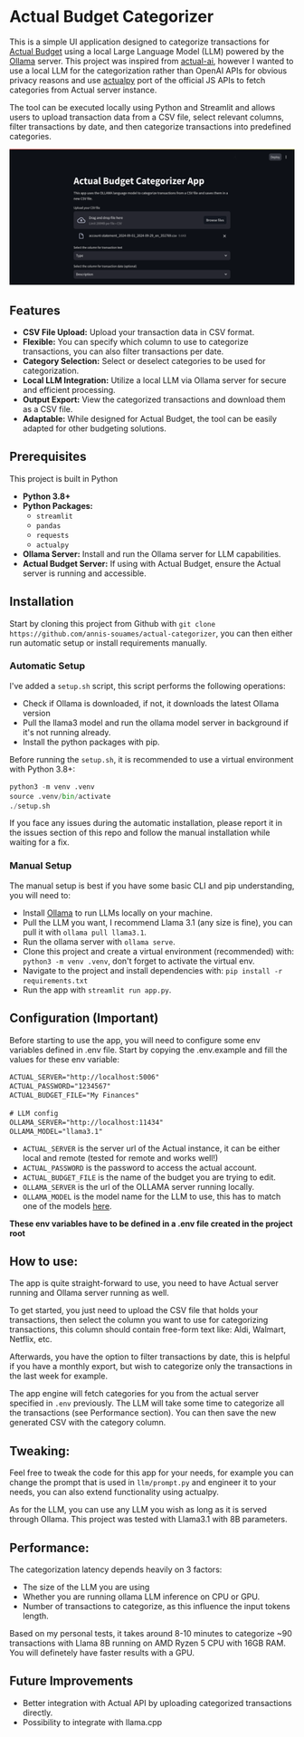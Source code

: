 # Actual Budget Categorizer

This is a simple UI application designed to categorize transactions for [Actual Budget](https://actualbudget.com/) using a local Large Language Model (LLM) powered by the [Ollama](https://ollama.ai/) server. This project was inspired from [actual-ai](https://github.com/sakowicz/actual-ai), however I wanted to use a local LLM for the categorization rather than OpenAI APIs for obvious privacy reasons and use [actualpy](https://github.com/bvanelli/actualpy) port of the official JS APIs to fetch categories from Actual server instance.

The tool can be executed locally using Python and Streamlit and allows users to upload transaction data from a CSV file, select relevant columns, filter transactions by date, and then categorize transactions into predefined categories.

![img](docs/assets/screenshot.png)

## Features

- **CSV File Upload:** Upload your transaction data in CSV format.
- **Flexible:** You can specify which column to use to categorize transactions, you can also filter transactions per date.
- **Category Selection:** Select or deselect categories to be used for categorization.
- **Local LLM Integration:** Utilize a local LLM via Ollama server for secure and efficient processing.
- **Output Export:** View the categorized transactions and download them as a CSV file.
- **Adaptable:** While designed for Actual Budget, the tool can be easily adapted for other budgeting solutions.


## Prerequisites

This project is built in Python
- **Python 3.8+**
- **Python Packages:**
  - `streamlit`
  - `pandas`
  - `requests`
  - `actualpy`
- **Ollama Server:** Install and run the Ollama server for LLM capabilities.
- **Actual Budget Server:** If using with Actual Budget, ensure the Actual server is running and accessible.

## Installation

Start by cloning this project from Github with `git clone https://github.com/annis-souames/actual-categorizer`, you can then either run automatic setup or install requirements manually.

### Automatic Setup

I've added a `setup.sh` script, this script performs the following operations:
- Check if Ollama is downloaded, if not, it downloads the latest Ollama version
- Pull the llama3 model and run the ollama model server in background if it's not running already.
- Install the python packages with pip.

Before running the `setup.sh`, it is recommended to use a virtual environment with Python 3.8+:

```python
python3 -m venv .venv
source .venv/bin/activate
./setup.sh
```

If you face any issues during the automatic installation, please report it in the issues section of this repo and follow the manual installation while waiting for a fix.

### Manual Setup

The manual setup is best if you have some basic CLI and pip understanding, you will need to:

- Install [Ollama](https://ollama.com/) to run LLMs locally on your machine.
- Pull the LLM you want, I recommend Llama 3.1 (any size is fine), you can pull it with `ollama pull llama3.1`.
- Run the ollama server with `ollama serve`.
- Clone this project and create a virtual environment (recommended) with: `python3 -m venv .venv`, don't forget to activate the virtual env.
- Navigate to the project and install dependencies with: `pip install -r requirements.txt`
- Run the app with `streamlit run app.py`.


## Configuration (Important)

Before starting to use the app, you will need to configure some env variables defined in .env file. Start by copying the .env.example and fill the values for these env variable:

```
ACTUAL_SERVER="http://localhost:5006"
ACTUAL_PASSWORD="1234567"
ACTUAL_BUDGET_FILE="My Finances"

# LLM config
OLLAMA_SERVER="http://localhost:11434"
OLLAMA_MODEL="llama3.1"
```

- `ACTUAL_SERVER` is the server url of the Actual instance, it can be either local and remote (tested for remote and works well!)
- `ACTUAL_PASSWORD` is the password to access the actual account.
- `ACTUAL_BUDGET_FILE` is the name of the budget you are trying to edit.
- `OLLAMA_SERVER` is the url of the OLLAMA server running locally.
- `OLLAMA_MODEL` is the model name for the LLM to use, this has to match one of the models [here](https://ollama.com/library).

**These env variables have to be defined in a .env file created in the project root**

## How to use:

The app is quite straight-forward to use, you need to have Actual server running and Ollama server running as well. 

To get started, you just need to upload the CSV file that holds your transactions, then select the column you want to use for categorizing transactions, this column should contain free-form text like: Aldi, Walmart, Netflix, etc.

Afterwards, you have the option to filter transactions by date, this is helpful if you have a monthly export, but wish to categorize only the transactions in the last week for example.

The app engine will fetch categories for you from the actual server specified in `.env` previously. The LLM will take some time to categorize all the transactions (see Performance section). You can then save the new generated CSV with the category column.


## Tweaking:

Feel free to tweak the code for this app for your needs, for example you can change the prompt that is used in `llm/prompt.py` and engineer it to your needs, you can also extend functionality using actualpy. 

As for the LLM, you can use any LLM you wish as long as it is served through Ollama. This project was tested with Llama3.1 with 8B parameters.

## Performance:

The categorization latency depends heavily on 3 factors:
- The size of the LLM you are using 
- Whether you are running ollama LLM inference on CPU or GPU. 
- Number of transactions to categorize, as this influence the input tokens length.

Based on my personal tests, it takes around 8-10 minutes to categorize ~90 transactions with Llama 8B running on AMD Ryzen 5 CPU with 16GB RAM. You will definetely have faster results with a GPU.


## Future Improvements

- Better integration with Actual API by uploading categorized transactions directly.
- Possibility to integrate with llama.cpp

